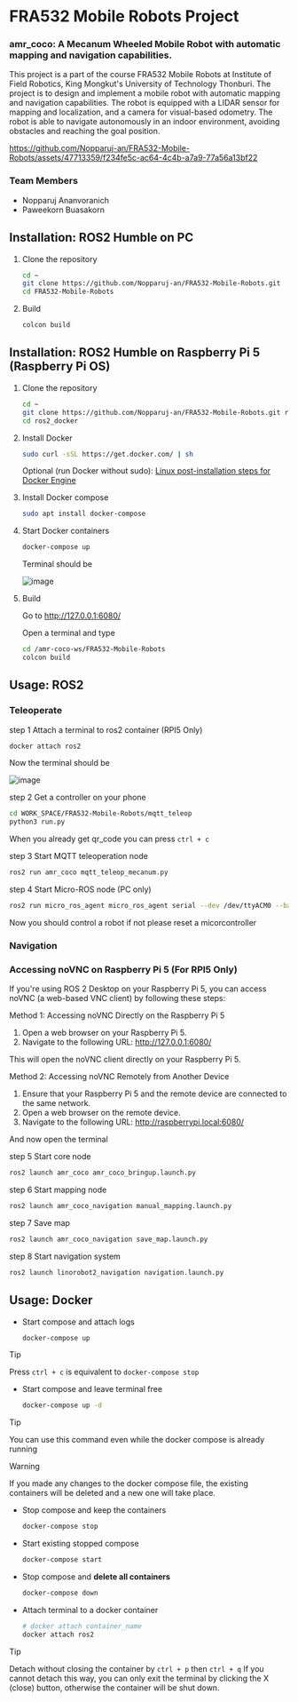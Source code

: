 # FRA532 Mobile Robots Project

### amr_coco: A Mecanum Wheeled Mobile Robot with automatic mapping and navigation capabilities.

This project is a part of the course FRA532 Mobile Robots at Institute of Field Robotics, King Mongkut's University of Technology Thonburi. The project is to design and implement a mobile robot with automatic mapping and navigation capabilities. The robot is equipped with a LIDAR sensor for mapping and localization, and a camera for visual-based odometry. The robot is able to navigate autonomously in an indoor environment, avoiding obstacles and reaching the goal position.

https://github.com/Nopparuj-an/FRA532-Mobile-Robots/assets/47713359/f234fe5c-ac64-4c4b-a7a9-77a56a13bf22

### Team Members
- Nopparuj Ananvoranich
- Paweekorn Buasakorn
## Installation: ROS2 Humble on PC

1. Clone the repository
    
    ```bash
    cd ~
    git clone https://github.com/Nopparuj-an/FRA532-Mobile-Robots.git
    cd FRA532-Mobile-Robots
    ```

2. Build

   ```bash
   colcon build
   ```

## Installation: ROS2 Humble on Raspberry Pi 5 (Raspberry Pi OS)

1. Clone the repository
    
    ```bash
    cd ~
    git clone https://github.com/Nopparuj-an/FRA532-Mobile-Robots.git ros2_docker
    cd ros2_docker
    ```

2. Install Docker

    ```bash
    sudo curl -sSL https://get.docker.com/ | sh
    ```
    
    Optional (run Docker without sudo): [Linux post-installation steps for Docker Engine](https://docs.docker.com/engine/install/linux-postinstall/)

3. Install Docker compose

    ```bash
    sudo apt install docker-compose
    ```

4. Start Docker containers

   ```bash
   docker-compose up
   ```
   Terminal should be
   
    ![image](https://github.com/Nopparuj-an/FRA532-Mobile-Robots/assets/122732439/cf68d51b-7aff-460b-a4ca-6380a8ea53c4)

6. Build

   Go to http://127.0.0.1:6080/

   Open a terminal and type

   ```bash
   cd /amr-coco-ws/FRA532-Mobile-Robots
   colcon build
   ```

## Usage: ROS2
### Teleoperate
step 1 Attach a terminal to ros2 container (RPI5 Only)
```bash
docker attach ros2
```
Now the terminal should be 

![image](https://github.com/Nopparuj-an/FRA532-Mobile-Robots/assets/122732439/3077c60c-cdbe-4db1-8871-eb77c6989144)


step 2 Get a controller on your phone
```bash
cd WORK_SPACE/FRA532-Mobile-Robots/mqtt_teleop
python3 run.py
```
When you already get qr_code you can press `ctrl + c` 

step 3 Start MQTT teleoperation node
```bash
ros2 run amr_coco mqtt_teleop_mecanum.py
```

step 4 Start Micro-ROS node (PC only)
```bash
ros2 run micro_ros_agent micro_ros_agent serial --dev /dev/ttyACM0 --baudrate 2000000
```

Now you should control a robot if not please reset a micorcontroller

### Navigation

### Accessing noVNC on Raspberry Pi 5 (For RPI5 Only)

If you're using ROS 2 Desktop on your Raspberry Pi 5, you can access noVNC (a web-based VNC client) by following these steps:

Method 1: Accessing noVNC Directly on the Raspberry Pi 5

1. Open a web browser on your Raspberry Pi 5.
2. Navigate to the following URL: http://127.0.0.1:6080/

This will open the noVNC client directly on your Raspberry Pi 5.

Method 2: Accessing noVNC Remotely from Another Device

1. Ensure that your Raspberry Pi 5 and the remote device are connected to the same network.
2. Open a web browser on the remote device.
3. Navigate to the following URL: http://raspberrypi.local:6080/

And now open the terminal

step 5 Start core node 
```bash
ros2 launch amr_coco amr_coco_bringup.launch.py
```

step 6 Start mapping node 
```bash
ros2 launch amr_coco_navigation manual_mapping.launch.py
```

step 7 Save map
```bash
ros2 launch amr_coco_navigation save_map.launch.py
```

step 8 Start navigation system
```bash
ros2 launch linorobot2_navigation navigation.launch.py
```

## Usage: Docker

- Start compose and attach logs
    
    ```bash
    docker-compose up
    ```

> [!TIP]
> Press `ctrl + c` is equivalent to `docker-compose stop`

- Start compose and leave terminal free
    
    ```bash
    docker-compose up -d
    ```

> [!TIP]
> You can use this command even while the docker compose is already running

> [!WARNING]
> If you made any changes to the docker compose file, the existing containers will be deleted and a new one will take place.

- Stop compose and keep the containers

    ```bash
    docker-compose stop
    ```

- Start existing stopped compose

    ```bash
    docker-compose start
    ```

- Stop compose and **delete all containers**

    ```bash
    docker-compose down
    ```

- Attach terminal to a docker container

    ```bash
    # docker attach container_name
    docker attach ros2
    ```

> [!TIP]
> Detach without closing the container by `ctrl + p` then `ctrl + q`
> If you cannot detach this way, you can only exit the terminal by clicking the X (close) button, otherwise the container will be shut down.
